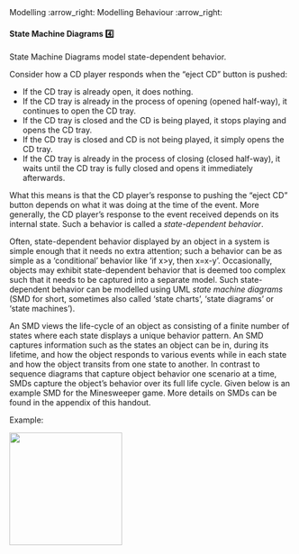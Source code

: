 <link rel="stylesheet" href="{{baseUrl}}/css/textbook.css">

<div class="website-content">

<div id="path">Modelling :arrow_right: Modelling Behaviour :arrow_right:</div>

<div id="title">

#### State Machine Diagrams :four:

</div>

<div id="body">

State Machine Diagrams model state-dependent behavior.

Consider how a CD player responds when the “eject CD” button is pushed:

*	If the CD tray is already open, it does nothing.
*	If the CD tray is already in the process of opening (opened half-way), it continues to open the CD tray.
*	If the CD tray is closed and the CD is being played, it stops playing and opens the CD tray.
*	If the CD tray is closed and CD is not being played, it simply opens the CD tray.
*	If the CD tray is already in the process of closing (closed half-way), it waits until the CD tray is fully closed and opens it immediately afterwards.

What this means is that the CD player’s response to pushing the “eject CD” button depends on what it was doing at the time of the event. More generally, the CD player’s response to the event received depends on its internal state. Such a behavior is called a _state-dependent behavior_.

Often, state-dependent behavior displayed by an object in a system is simple enough that it needs no extra attention; such a behavior can be as simple as a ‘conditional’ behavior like ‘if x>y, then x=x-y’.
Occasionally, objects may exhibit state-dependent behavior that is deemed too complex such that it needs to be captured into a separate model. Such state-dependent behavior can be modelled using UML _state machine diagrams_ (SMD for short, sometimes also called ‘state charts’, ‘state diagrams’ or ‘state machines’).

An SMD views the life-cycle of an object as consisting of a finite number of states where each state displays a unique behavior pattern.  An SMD captures information such as the states an object can be in, during its lifetime, and how the object responds to various events while in each state and how the object transits from one state to another. In contrast to sequence diagrams that capture object behavior one scenario at a time, SMDs capture the object’s behavior over its full life cycle. Given below is an example SMD for the Minesweeper game. More details on SMDs can be found in the appendix of this handout.

<tip-box>

Example:

<img src="{{baseUrl}}/modelling/modellingBehaviours/stateMachineDiagrams/images/minesweeper.png" height="200" />
<p/>

</tip-box>

</div>

</div>
